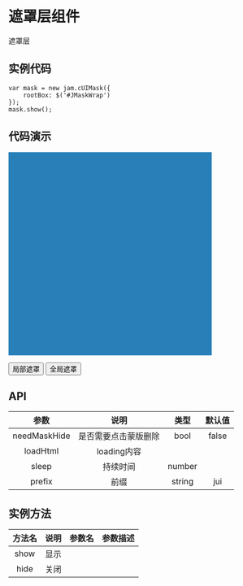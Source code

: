 <link rel="stylesheet" href="/style/jam.css">
<script src="/dist/jquery.min.js"></script>
<script src="/dist/require.min.js"></script>
<script src="/dist/underscore.js"></script>
<script src="/dist/mustache.js"></script>
<script src="/dist/jam.js"></script>



# 遮罩层组件
遮罩层

## 实例代码

    var mask = new jam.cUIMask({
        rootBox: $('#JMaskWrap')
    });
    mask.show(); 

## 代码演示
<div id="JMaskWrap" class="maskWrap" style="position:relative;width:400px;height: 400px;background-color:#2980B9;"></div>

<button id="btn-mask">局部遮罩</button>
<button id="btn-mask2">全局遮罩</button>

<script>
    var mask = new jam.cUIMask({
        rootBox: $('#JMaskWrap')
    });
    $('#btn-mask').on('click', function(){
        mask.show(); 
    })
    var mask2 = new jam.cUIMask({
    });
    $('#btn-mask2').on('click', function(){
        mask2.show(); 
    })
</script>


## API

   
| 参数 | 说明 | 类型 | 默认值 |
| :------: | :------: | :------: | :------: |
| needMaskHide | 是否需要点击蒙版删除 | bool |  false |
| loadHtml | loading内容 |  |  |
| sleep | 持续时间 | number |  |
| prefix |  前缀 | string | jui |


## 实例方法

| 方法名 | 说明 |  参数名 | 参数描述 |
| :------: | :------: | :------: | :------: |
| show | 显示  |  |  | 
| hide | 关闭 | | 


